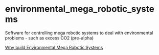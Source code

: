 # environmental_mega_robotic_systems
Software for controlling mega robotic systems to deal with environmental problems - such as excess CO2 (pre-alpha)

[Why build Environmental Mega Robotic Systems](https://github.com/advancedresearch/environmental_mega_robotic_systems/issues/1)
